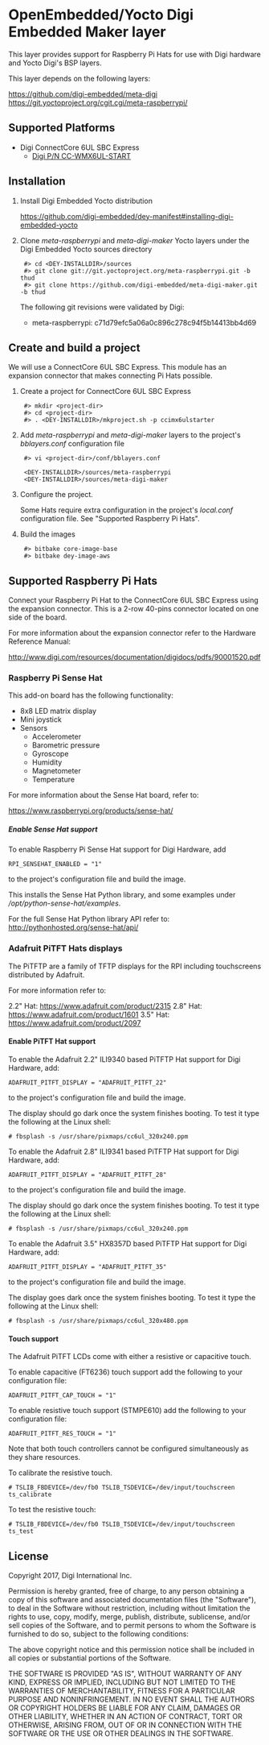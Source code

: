 OpenEmbedded/Yocto Digi Embedded Maker layer
============================================

This layer provides support for Raspberry Pi Hats for use with Digi hardware
and Yocto Digi's BSP layers.

This layer depends on the following layers:

https://github.com/digi-embedded/meta-digi
https://git.yoctoproject.org/cgit.cgi/meta-raspberrypi/


Supported Platforms
-------------------

  * Digi ConnectCore 6UL SBC Express
    * [Digi P/N CC-WMX6UL-START](http://www.digi.com/products/models/cc-wmx6ul-start)


Installation
------------
1. Install Digi Embedded Yocto distribution

    https://github.com/digi-embedded/dey-manifest#installing-digi-embedded-yocto

2. Clone *meta-raspberrypi* and *meta-digi-maker* Yocto layers under the
   Digi Embedded Yocto sources directory

        #> cd <DEY-INSTALLDIR>/sources
        #> git clone git://git.yoctoproject.org/meta-raspberrypi.git -b thud
        #> git clone https://github.com/digi-embedded/meta-digi-maker.git -b thud

    The following git revisions were validated by Digi:

      * meta-raspberrypi: c71d79efc5a06a0c896c278c94f5b14413bb4d69


Create and build a project
--------------------------
We will use a ConnectCore 6UL SBC Express. This module has an expansion
connector that makes connecting Pi Hats possible.

1. Create a project for ConnectCore 6UL SBC Express

        #> mkdir <project-dir>
        #> cd <project-dir>
        #> . <DEY-INSTALLDIR>/mkproject.sh -p ccimx6ulstarter

2. Add *meta-raspberrypi* and *meta-digi-maker* layers to the project's
  *bblayers.conf* configuration file

        #> vi <project-dir>/conf/bblayers.conf

        <DEY-INSTALLDIR>/sources/meta-raspberrypi
        <DEY-INSTALLDIR>/sources/meta-digi-maker

3. Configure the project.

    Some Hats require extra configuration in the project's *local.conf*
    configuration file. See "Supported Raspberry Pi Hats".

4. Build the images

        #> bitbake core-image-base
        #> bitbake dey-image-aws


Supported Raspberry Pi Hats
---------------------------
Connect your Raspberry Pi Hat to the ConnectCore 6UL SBC Express using the
expansion connector. This is a 2-row 40-pins connector located on one side
of the board.

For more information about the expansion connector refer to the Hardware Reference Manual:

http://www.digi.com/resources/documentation/digidocs/pdfs/90001520.pdf

### Raspberry Pi Sense Hat

This add-on board has the following functionality:

  * 8x8 LED matrix display
  * Mini joystick
  * Sensors
    * Accelerometer
    * Barometric pressure
    * Gyroscope
    * Humidity
    * Magnetometer
    * Temperature

For more information about the Sense Hat board, refer to:

https://www.raspberrypi.org/products/sense-hat/

##### Enable Sense Hat support

To enable Raspberry Pi Sense Hat support for Digi Hardware, add

    RPI_SENSEHAT_ENABLED = "1"

to the project's configuration file and build the image.

This installs the Sense Hat Python library, and some examples under
*/opt/python-sense-hat/examples*.

For the full Sense Hat Python library API refer to: http://pythonhosted.org/sense-hat/api/

### Adafruit PiTFT Hats displays

The PiTFTP are a family of TFTP displays for the RPI including touchscreens
distributed by Adafruit.

For more information refer to:

2.2" Hat: https://www.adafruit.com/product/2315
2.8" Hat: https://www.adafruit.com/product/1601
3.5" Hat: https://www.adafruit.com/product/2097

#### Enable PiTFT Hat support

To enable the Adafruit 2.2" ILI9340 based PiTFTP Hat support for Digi Hardware, add:

    ADAFRUIT_PITFT_DISPLAY = "ADAFRUIT_PITFT_22"

to the project's configuration file and build the image.

The display should go dark once the system finishes booting. To test it type
the following at the Linux shell:

    # fbsplash -s /usr/share/pixmaps/cc6ul_320x240.ppm

To enable the Adafruit 2.8" ILI9341 based PiTFTP Hat support for Digi Hardware, add:

    ADAFRUIT_PITFT_DISPLAY = "ADAFRUIT_PITFT_28"

to the project's configuration file and build the image.

The display should go dark once the system finishes booting. To test it type
the following at the Linux shell:

    # fbsplash -s /usr/share/pixmaps/cc6ul_320x240.ppm

To enable the Adafruit 3.5" HX8357D based PiTFTP Hat support for Digi Hardware, add:

    ADAFRUIT_PITFT_DISPLAY = "ADAFRUIT_PITFT_35"

to the project's configuration file and build the image.

The display goes dark once the system finishes booting. To test it type
the following at the Linux shell:

    # fbsplash -s /usr/share/pixmaps/cc6ul_320x480.ppm

#### Touch support

The Adafruit PiTFT LCDs come with either a resistive or capacitive touch.

To enable capacitive (FT6236) touch support add the following to your configuration
file:

    ADAFRUIT_PITFT_CAP_TOUCH = "1"

To enable resistive touch support (STMPE610) add the following to your configuration
file:

    ADAFRUIT_PITFT_RES_TOUCH = "1"

Note that both touch controllers cannot be configured simultaneously as they
share resources.

To calibrate the resistive touch.

    # TSLIB_FBDEVICE=/dev/fb0 TSLIB_TSDEVICE=/dev/input/touchscreen ts_calibrate

To test the resistive touch:

    # TSLIB_FBDEVICE=/dev/fb0 TSLIB_TSDEVICE=/dev/input/touchscreen ts_test

License
-------
Copyright 2017, Digi International Inc.

Permission is hereby granted, free of charge, to any person obtaining a copy
of this software and associated documentation files (the "Software"), to deal
in the Software without restriction, including without limitation the rights
to use, copy, modify, merge, publish, distribute, sublicense, and/or sell
copies of the Software, and to permit persons to whom the Software is
furnished to do so, subject to the following conditions:

The above copyright notice and this permission notice shall be included in
all copies or substantial portions of the Software.

THE SOFTWARE IS PROVIDED "AS IS", WITHOUT WARRANTY OF ANY KIND, EXPRESS OR
IMPLIED, INCLUDING BUT NOT LIMITED TO THE WARRANTIES OF MERCHANTABILITY,
FITNESS FOR A PARTICULAR PURPOSE AND NONINFRINGEMENT. IN NO EVENT SHALL THE
AUTHORS OR COPYRIGHT HOLDERS BE LIABLE FOR ANY CLAIM, DAMAGES OR OTHER
LIABILITY, WHETHER IN AN ACTION OF CONTRACT, TORT OR OTHERWISE, ARISING FROM,
OUT OF OR IN CONNECTION WITH THE SOFTWARE OR THE USE OR OTHER DEALINGS IN
THE SOFTWARE.
